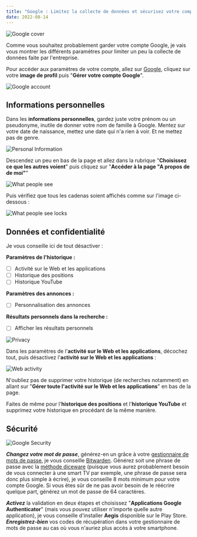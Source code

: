```yaml
---
title: "Google : Limitez la collecte de données et sécurisez votre compte ✋"
date: 2022-08-14
---
```


![Google cover](google-cover.jpg)

Comme vous souhaitez probablement garder votre compte Google, je vais vous montrer les différents paramètres pour limiter un peu la collecte de données faite par l'entreprise.

Pour accéder aux paramètres de votre compte, allez sur [Google](https://www.google.fr/), cliquez sur votre **image de profil** puis "**Gérer votre compte Google**".

![Google account](google-account.png)

## Informations personnelles

Dans les **informations personnelles**, gardez juste votre prénom ou un pseudonyme, inutile de donner votre nom de famille à Google.
Mentez sur votre date de naissance, mettez une date qui n'a rien à voir. Et ne mettez pas de genre.

![Personal Information](personal-information.png)

Descendez un peu en bas de la page et allez dans la rubrique "**Choisissez ce que les autres voient**" puis cliquez sur "**Accéder à la page "A propos de de moi"**"

![What people see](what-people-see.png)

Puis vérifiez que tous les cadenas soient affichés comme sur l'image ci-dessous :

![What people see locks](what-people-see-locks.png)

## Données et confidentialité

Je vous conseille ici de tout désactiver :

**Paramètres de l'historique :**

- [ ] Activité sur le Web et les applications
- [ ] Historique des positions
- [ ] Historique YouTube

**Paramètres des annonces :**

- [ ] Personnalisation des annonces

**Résultats personnels dans la recherche :**

- [ ] Afficher les résultats personnels

![Privacy](privacy.png)

Dans les paramètres de l'**activité sur le Web et les applications**, décochez tout, puis désactivez l'**activité sur le Web et les applications** :

![Web activity](web-activity.png)

N'oubliez pas de supprimer votre historique (de recherches notamment) en allant sur "**Gérer toute l'activité sur le Web et les applications**" en bas de la page.

Faites de même pour l'**historique des positions** et l'**historique YouTube** et supprimez votre historique en procédant de la même manière.

## Sécurité

![Google Security](google-security.png)

***Changez votre mot de passe***, générez-en un grâce à votre [gestionnaire de mots de passe](/basiques/password-managers), je vous conseille [Bitwarden](/fiches/bitwarden). Générez soit une phrase de passe avec la [méthode diceware](/basiques/password-managers/#la-méthode-diceware) (puisque vous aurez probablement besoin de vous connecter à une smart TV par exemple, une phrase de passe sera donc plus simple à écrire), je vous conseille 8 mots minimum pour votre compte Google. Si vous êtes sûr de ne pas avoir besoin de le réécrire quelque part, générez un mot de passe de 64 caractères.

***Activez*** la validation en deux étapes et choisissez "**Applications Google Authenticator**" (mais vous pouvez utiliser n'importe quelle autre application), je vous conseille d'installer **Aegis** disponible sur le Play Store. ***Enregistrez-bien*** vos codes de récupération dans votre gestionnaire de mots de passe au cas où vous n'auriez plus accès à votre smartphone.
